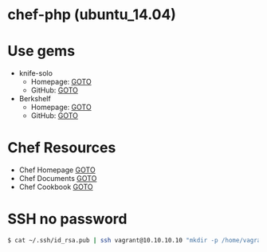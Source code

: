 chef-php (ubuntu_14.04)
=================

# Use gems

- knife-solo
    - Homepage: <a href="http://matschaffer.github.io/knife-solo/">GOTO</a>
    - GitHub: <a href="https://github.com/matschaffer/knife-solo" targrt="_blank">GOTO</a>
- Berkshelf
    - Homepage: <a href="http://berkshelf.com/" target="_black">GOTO</a>
    - GitHub: <a href="https://github.com/berkshelf/berkshelf" targrt="_blank">GOTO</a>

# Chef Resources

- Chef Homepage <a href="https://www.chef.io/" target="_black">GOTO</a>
- Chef Documents <a href="http://docs.chef.io/" targrt="_blank">GOTO</a>
- Chef Cookbook <a href="https://supermarket.chef.io/" targrt="_blank">GOTO</a>

# SSH no password

``` bash
$ cat ~/.ssh/id_rsa.pub | ssh vagrant@10.10.10.10 "mkdir -p /home/vagrant/.ssh && cat >> /home/vagrant/.ssh/authorized_keys"
```

